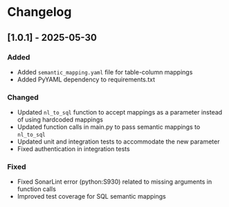 # Changelog

## [1.0.1] - 2025-05-30

### Added
- Added `semantic_mapping.yaml` file for table-column mappings
- Added PyYAML dependency to requirements.txt

### Changed
- Updated `nl_to_sql` function to accept mappings as a parameter instead of using hardcoded mappings
- Updated function calls in main.py to pass semantic mappings to `nl_to_sql`
- Updated unit and integration tests to accommodate the new parameter
- Fixed authentication in integration tests

### Fixed
- Fixed SonarLint error (python:S930) related to missing arguments in function calls
- Improved test coverage for SQL semantic mappings
